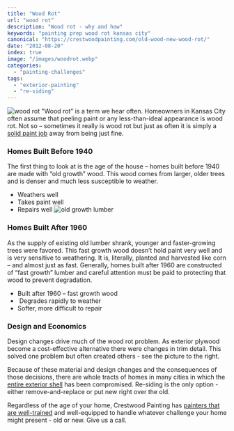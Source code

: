 ```yaml
---
title: "Wood Rot"
url: "wood rot"
description: "Wood rot - why and how"
keywords: "painting prep wood rot kansas city"
canonical: "https://crestwoodpainting.com/old-wood-new-wood-rot/"
date: "2012-08-20"
index: true
image: "/images/woodrot.webp"
categories:
  - "painting-challenges"
tags:
  - "exterior-painting"
  - "re-siding"
---
```

![wood rot](/images/woodrot.webp)
"Wood rot” is a term we hear often. Homeowners in Kansas City often assume that peeling paint or any less-than-ideal appearance is wood rot. Not so – sometimes it really is wood rot but just as often it is simply a [solid paint job](/reviews/) away from being just fine.

### Homes Built Before 1940

The first thing to look at is the age of the house – homes built before 1940 are made with “old growth” wood. This wood comes from larger, older trees and is denser and much less susceptible to weather.

- Weathers well
- Takes paint well
- Repairs well
![old growth lumber](/images/woodoldgrowth.webp)

### Homes Built After 1960

As the supply of existing old lumber shrank, younger and faster-growing trees were favored. This fast growth wood doesn’t hold paint very well and is very sensitive to weathering. It is, literally, planted and harvested like corn – and almost just as fast. Generally, homes built after 1960 are constructed of “fast growth” lumber and careful attention must be paid to protecting that wood to prevent degradation.

- Built after 1960 – fast growth wood
-  Degrades rapidly to weather
- Softer, more difficult to repair

### Design and Economics

Design changes drive much of the wood rot problem. As exterior plywood become a cost-effective alternative there were changes in trim detail. This solved one problem but often created others - see the picture to the right.

Because of these material and design changes and the consequences of those decisions, there are whole tracts of homes in many cities in which the [entire exterior shell](/exterior-painting-kansas-city/) has been compromised. Re-siding is the only option - either remove-and-replace or put new right over the old.

Regardless of the age of your home, Crestwood Painting has [painters that are well-trained](/crestwood-people/) and well-equipped to handle whatever challenge your home might present - old or new. Give us a call.
